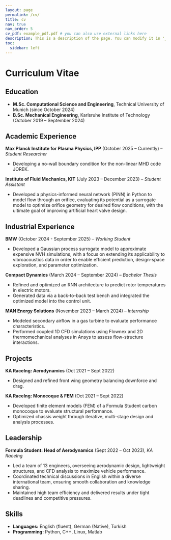 ```yaml
---
layout: page
permalink: /cv/
title: cv
nav: true
nav_order: 5
cv_pdf: example_pdf.pdf # you can also use external links here
description: This is a description of the page. You can modify it in '_pages/cv.md'. You can also change or remove the top pdf download button.
toc:
  sidebar: left
---
```



# Curriculum Vitae

## Education
- **M.Sc. Computational Science and Engineering**, Technical University of Munich (since October 2024)
- **B.Sc. Mechanical Engineering**, Karlsruhe Institute of Technology (October 2019 – September 2024)

## Academic Experience
**Max Planck Institute for Plasma Physics, IPP** (October 2025 – Currently) – *Student Researcher*
- Developing a no-wall boundary condition for the non-linear MHD code JOREK.

**Institute of Fluid Mechanics, KIT** (July 2023 – December 2023) – *Student Assistant*
- Developed a physics-informed neural network (PINN) in Python to model flow through an orifice, evaluating its potential as a surrogate model to optimize orifice geometry for desired flow conditions, with the ultimate goal of improving artificial heart valve design.

## Industrial Experience
**BMW** (October 2024 - September 2025) – *Working Student*
- Developed a Gaussian process surrogate model to approximate expensive NVH simulations, with a focus on extending its applicability to vibroacoustics data in order to enable efficient prediction, design-space exploration, and parameter optimization.

**Compact Dynamics** (March 2024 – September 2024) – *Bachelor Thesis*
- Refined and optimized an RNN architecture to predict rotor temperatures in electric motors.
- Generated data via a back-to-back test bench and integrated the optimized model into the control unit.

**MAN Energy Solutions** (November 2023 – March 2024) – *Internship*
- Modeled secondary airflow in a gas turbine to evaluate performance characteristics.
- Performed coupled 1D CFD simulations using Flownex and 2D thermomechanical analyses in Ansys to assess flow-structure interactions.

## Projects
**KA RaceIng: Aerodynamics** (Oct 2021 – Sept 2022)
- Designed and refined front wing geometry balancing downforce and drag.

**KA RaceIng: Monocoque & FEM** (Oct 2021 – Sept 2022)
- Developed finite element models (FEM) of a Formula Student carbon monocoque to evaluate structural performance.
- Optimized chassis weight through iterative, multi-stage design and analysis processes.

## Leadership
**Formula Student: Head of Aerodynamics** (Sept 2022 – Oct 2023), *KA RaceIng*
- Led a team of 13 engineers, overseeing aerodynamic design, lightweight structures, and CFD analysis to maximize vehicle performance.
- Coordinated technical discussions in English within a diverse international team, ensuring smooth collaboration and knowledge sharing.
- Maintained high team efficiency and delivered results under tight deadlines and competitive pressures.

## Skills
- **Languages:** English (fluent), German (Native), Turkish
- **Programming:** Python, C++, Linux, Matlab